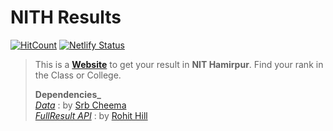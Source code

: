 # NITH Results

[![HitCount](http://hits.dwyl.io/RohitKaushal7/nith-results.svg)](http://hits.dwyl.io/RohitKaushal7/nith-results)
[![Netlify Status](https://api.netlify.com/api/v1/badges/57fa7728-1628-4739-9549-f9faa7a86c82/deploy-status)](https://app.netlify.com/sites/nith/deploys)

> This is a [**Website**](https://nith.netlify.app/) to get your result in **NIT Hamirpur**.
> Find your rank in the Class or College.
>
> **Dependencies_** <br>
> _[Data](https://github.com/srbcheema1/Nith_results)_ : by [Srb Cheema](https://github.com/srbcheema1) <br>
> _[FullResult API](https://github.com/rohithill/nithp)_ : by [Rohit Hill](https://github.com/rohithill)<br>
